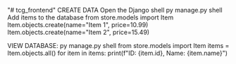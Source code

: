 "# tcg_frontend" 
CREATE DATA
Open the Django shell
py manage.py shell
Add items to the database
from store.models import Item
Item.objects.create(name="Item 1", price=10.99)
Item.objects.create(name="Item 2", price=15.49)


VIEW DATABASE:
py manage.py shell
from store.models import Item
items = Item.objects.all()
for item in items:
    print(f"ID: {item.id}, Name: {item.name}")
